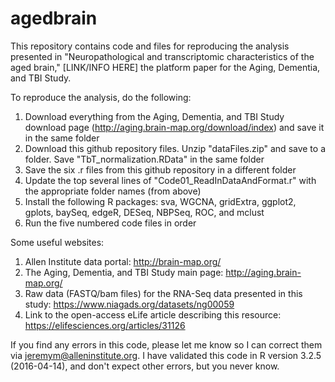 # agedbrain
This repository contains code and files for reproducing the analysis presented in "Neuropathological and transcriptomic characteristics of the aged brain," [LINK/INFO HERE] the platform paper for the Aging, Dementia, and TBI Study. 

To reproduce the analysis, do the following:
1) Download everything from the Aging, Dementia, and TBI Study download page (http://aging.brain-map.org/download/index) and save it in the same folder
2) Download this github repository files.  Unzip "dataFiles.zip" and save to a folder.  Save "TbT_normalization.RData" in the same folder
3) Save the six .r files from this github repository in a different folder
4) Update the top several lines of "Code01_ReadInDataAndFormat.r" with the appropriate folder names (from above)
5) Install the following R packages: sva, WGCNA, gridExtra, ggplot2, gplots, baySeq, edgeR, DESeq, NBPSeq, ROC, and mclust
6) Run the five numbered code files in order

Some useful websites:
1) Allen Institute data portal: http://brain-map.org/
2) The Aging, Dementia, and TBI Study main page: http://aging.brain-map.org/
3) Raw data (FASTQ/bam files) for the RNA-Seq data presented in this study: https://www.niagads.org/datasets/ng00059
4) Link to the open-access eLife article describing this resource: https://elifesciences.org/articles/31126

If you find any errors in this code, please let me know so I can correct them via jeremym@alleninstitute.org.  I have validated this code in R version 3.2.5 (2016-04-14), and don't expect other errors, but you never know.
